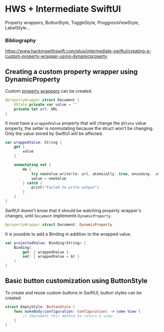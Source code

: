 # HWS + Intermediate SwiftUI

Property wrappers, ButtonStyle, ToggleStyle, ProggressViewStyle, LabelStyle...

### Bibliography

https://www.hackingwithswift.com/plus/intermediate-swiftui/creating-a-custom-property-wrapper-using-dynamicproperty

## Creating a custom property wrapper using DynamicProperty

Custom [property wrappers](https://www.hackingwithswift.com/quick-start/swiftui/all-swiftui-property-wrappers-explained-and-compared) can be created.

```swift
@propertyWrapper struct Document {
    @State private var value = ""
    private let url: URL
}
```

It must have a `wrappedValue` property that will change the `@State` value property, the setter is nonmutating because the struct won't be changing. Only the value stored by SwiftUI will be affected.

```swift
var wrappedValue: String {
    get {
        value
    }

    nonmutating set {
        do {
            try newValue.write(to: url, atomically: true, encoding: .utf8)
            value = newValue
        } catch {
            print("Failed to write output")
        }
    }
}
```

SwiftUI doesn't know that it should be watching property wrapper's changes, until `Document` implements `DynamicProperty`.

```swift
@propertyWrapper struct Document: DynamicProperty
```

It is possible to add a Binding in addition to the wrapped value.

```swift
var projectedValue: Binding<String> {
    Binding(
        get: { wrappedValue },
        set: { wrappedValue = $0 }
    )
}
```

## Basic button customization using ButtonStyle

To create and reuse custom buttons in SwiftUI, button styles can be created.

```swift
struct EmptyStyle: ButtonStyle {
    func makeBody(configuration: Configuration) -> some View {
        // Implement this method to return a view.
    }
}
```
